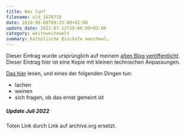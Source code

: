 ```yaml
---
title: Was tun?
filename: old_1676718
date: 2010-08-08T09:25:00+02:00
update_date: 2022-07-12T20:06:00+02:00
category: weiteweitewelt
summary: Katholische Bischöfe manchmal…
---
```

Dieser Eintrag wurde ursprünglich auf meinem [alten Blog veröffentlicht](https://stu.blogger.de/stories/1676718/). Dieser Eintrag hier ist eine Kopie mit kleinen technischen Anpassungen.

[Das hier](https://web.archive.org/web/20101216200646/https://kath.net/detail.php?id=27660) lesen, und eines der folgenden Dingen tun:
- lachen
- weinen
- sich fragen, ob das ernst gemeint ist

##### Update Juli 2022

Toten Link durch Link auf archive.org ersetzt.
